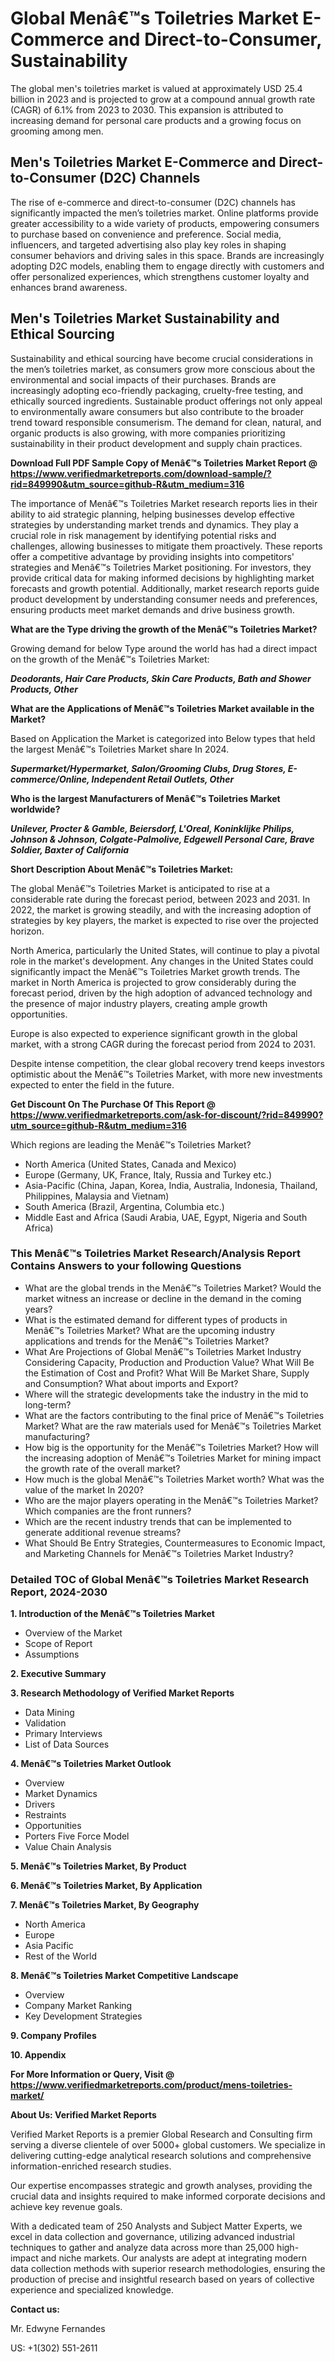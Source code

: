 <h1>Global Menâ€™s Toiletries Market E-Commerce and Direct-to-Consumer, Sustainability</h1><p class=""><p>The global men's toiletries market is valued at approximately USD 25.4 billion in 2023 and is projected to grow at a compound annual growth rate (CAGR) of 6.1% from 2023 to 2030. This expansion is attributed to increasing demand for personal care products and a growing focus on grooming among men.</p><h2>Men's Toiletries Market E-Commerce and Direct-to-Consumer (D2C) Channels</h2><p>The rise of e-commerce and direct-to-consumer (D2C) channels has significantly impacted the men’s toiletries market. Online platforms provide greater accessibility to a wide variety of products, empowering consumers to purchase based on convenience and preference. Social media, influencers, and targeted advertising also play key roles in shaping consumer behaviors and driving sales in this space. Brands are increasingly adopting D2C models, enabling them to engage directly with customers and offer personalized experiences, which strengthens customer loyalty and enhances brand awareness.</p><h2>Men's Toiletries Market Sustainability and Ethical Sourcing</h2><p>Sustainability and ethical sourcing have become crucial considerations in the men’s toiletries market, as consumers grow more conscious about the environmental and social impacts of their purchases. Brands are increasingly adopting eco-friendly packaging, cruelty-free testing, and ethically sourced ingredients. Sustainable product offerings not only appeal to environmentally aware consumers but also contribute to the broader trend toward responsible consumerism. The demand for clean, natural, and organic products is also growing, with more companies prioritizing sustainability in their product development and supply chain practices.</p></p><p class=""><strong>Download Full PDF Sample Copy of Menâ€™s Toiletries Market Report @ <a href="https://www.verifiedmarketreports.com/download-sample/?rid=849990&utm_source=github-R&utm_medium=316" target="_blank">https://www.verifiedmarketreports.com/download-sample/?rid=849990&utm_source=github-R&utm_medium=316</a></strong></p><p>The importance of&nbsp;Menâ€™s Toiletries Market research reports lies in their ability to aid strategic planning, helping businesses develop effective strategies by understanding market trends and dynamics. They play a crucial role in risk management by identifying potential risks and challenges, allowing businesses to mitigate them proactively. These reports offer a competitive advantage by providing insights into competitors' strategies and Menâ€™s Toiletries Market positioning. For investors, they provide critical data for making informed decisions by highlighting market forecasts and growth potential. Additionally, market research reports guide product development by understanding consumer needs and preferences, ensuring products meet market demands and drive business growth.</p><p><strong>What are the&nbsp;Type driving the growth of the Menâ€™s Toiletries Market?</strong></p><p id="" class="">Growing demand for below Type around the world has had a direct impact on the growth of the Menâ€™s Toiletries Market:</p><p class=""><em><strong>Deodorants, Hair Care Products, Skin Care Products, Bath and Shower Products, Other</strong></em></p><p class=""><strong>What are the&nbsp;Applications&nbsp;of Menâ€™s Toiletries Market available in the Market?</strong></p><p id="" class="">Based on Application the Market is categorized into Below types that held the largest Menâ€™s Toiletries Market share In 2024.</p><p class=""><em><strong>Supermarket/Hypermarket, Salon/Grooming Clubs, Drug Stores, E-commerce/Online, Independent Retail Outlets, Other</strong></em></p><p class=""><strong>Who is the largest Manufacturers of Menâ€™s Toiletries Market worldwide?</strong></p><p><em><strong>Unilever, Procter & Gamble, Beiersdorf, L'Oreal, Koninklijke Philips, Johnson & Johnson, Colgate-Palmolive, Edgewell Personal Care, Brave Soldier, Baxter of California</strong></em></p><p id="" class=""><strong>Short Description About Menâ€™s Toiletries Market:</strong></p><p>The global Menâ€™s Toiletries Market is anticipated to rise at a considerable rate during the forecast period, between 2023 and 2031. In 2022, the market is growing steadily, and with the increasing adoption of strategies by key players, the market is expected to rise over the projected horizon.</p><p>North America, particularly the United States, will continue to play a pivotal role in the market's development. Any changes in the United States could significantly impact the Menâ€™s Toiletries Market growth trends. The market in North America is projected to grow considerably during the forecast period, driven by the high adoption of advanced technology and the presence of major industry players, creating ample growth opportunities.</p><p>Europe is also expected to experience significant growth in the global market, with a strong CAGR during the forecast period from 2024 to 2031.</p><p>Despite intense competition, the clear global recovery trend keeps investors optimistic about the Menâ€™s Toiletries Market, with more new investments expected to enter the field in the future.</p><p id="" class=""><strong>Get Discount On The Purchase Of This Report @ <a href="https://www.verifiedmarketreports.com/ask-for-discount/?rid=849990?utm_source=github-R&utm_medium=316" target="_blank">https://www.verifiedmarketreports.com/ask-for-discount/?rid=849990?utm_source=github-R&utm_medium=316</a></strong></p><p class="">Which regions are leading the Menâ€™s Toiletries Market?</p><ul><li>North America (United States, Canada and Mexico)</li><li>Europe (Germany, UK, France, Italy, Russia and Turkey etc.)</li><li>Asia-Pacific (China, Japan, Korea, India, Australia, Indonesia, Thailand, Philippines, Malaysia and Vietnam)</li><li>South America (Brazil, Argentina, Columbia etc.)</li><li>Middle East and Africa (Saudi Arabia, UAE, Egypt, Nigeria and South Africa)</li></ul><h3 id="" class="">This Menâ€™s Toiletries Market Research/Analysis Report Contains Answers to your following Questions</h3><ul><li>What are the global trends in the Menâ€™s Toiletries Market? Would the market witness an increase or decline in the demand in the coming years?</li><li>What is the estimated demand for different types of products in Menâ€™s Toiletries Market? What are the upcoming industry applications and trends for the Menâ€™s Toiletries Market?</li><li>What Are Projections of Global Menâ€™s Toiletries Market Industry Considering Capacity, Production and Production Value? What Will Be the Estimation of Cost and Profit? What Will Be Market Share, Supply and Consumption? What about imports and Export?</li><li>Where will the strategic developments take the industry in the mid to long-term?</li><li>What are the factors contributing to the final price of Menâ€™s Toiletries Market? What are the raw materials used for Menâ€™s Toiletries Market manufacturing?</li><li>How big is the opportunity for the Menâ€™s Toiletries Market? How will the increasing adoption of Menâ€™s Toiletries Market for mining impact the growth rate of the overall market?</li><li>How much is the global Menâ€™s Toiletries Market worth? What was the value of the market In 2020?</li><li>Who are the major players operating in the Menâ€™s Toiletries Market? Which companies are the front runners?</li><li>Which are the recent industry trends that can be implemented to generate additional revenue streams?</li><li>What Should Be Entry Strategies, Countermeasures to Economic Impact, and Marketing Channels for Menâ€™s Toiletries Market Industry?</li></ul><h3 id="" class="">Detailed TOC of Global Menâ€™s Toiletries Market Research Report, 2024-2030</h3><p id="" class=""><strong>1. Introduction of the Menâ€™s Toiletries Market</strong></p><ul><li>Overview of the Market</li><li>Scope of Report</li><li>Assumptions</li></ul><p id="" class=""><strong>2. Executive Summary</strong></p><p id="" class=""><strong>3. Research Methodology of Verified Market Reports</strong></p><ul><li>Data Mining</li><li>Validation</li><li>Primary Interviews</li><li>List of Data Sources</li></ul><p id="" class=""><strong>4. Menâ€™s Toiletries Market Outlook</strong></p><ul><li>Overview</li><li>Market Dynamics</li><li>Drivers</li><li>Restraints</li><li>Opportunities</li><li>Porters Five Force Model</li><li>Value Chain Analysis</li></ul><p id="" class=""><strong>5. Menâ€™s Toiletries Market, By Product</strong></p><p id="" class=""><strong>6. Menâ€™s Toiletries Market, By Application</strong></p><p id="" class=""><strong>7. Menâ€™s Toiletries Market, By Geography</strong></p><ul><li>North America</li><li>Europe</li><li>Asia Pacific</li><li>Rest of the World</li></ul><p id="" class=""><strong>8. Menâ€™s Toiletries Market Competitive Landscape</strong></p><ul><li>Overview</li><li>Company Market Ranking</li><li>Key Development Strategies</li></ul><p id="" class=""><strong>9. Company Profiles</strong></p><p id="" class=""><strong>10. Appendix</strong></p><p id="" class=""><strong>For More Information or Query, Visit @ <a href="https://www.verifiedmarketreports.com/product/mens-toiletries-market/" target="_blank">https://www.verifiedmarketreports.com/product/mens-toiletries-market/</a></strong></p><p id="" class=""><strong>About Us: Verified Market Reports</strong></p><p id="" class="">Verified Market Reports is a premier Global Research and Consulting firm serving a diverse clientele of over 5000+ global customers. We specialize in delivering cutting-edge analytical research solutions and comprehensive information-enriched research studies.</p><p id="" class="">Our expertise encompasses strategic and growth analyses, providing the crucial data and insights required to make informed corporate decisions and achieve key revenue goals.</p><p id="" class="">With a dedicated team of 250 Analysts and Subject Matter Experts, we excel in data collection and governance, utilizing advanced industrial techniques to gather and analyze data across more than 25,000 high-impact and niche markets. Our analysts are adept at integrating modern data collection methods with superior research methodologies, ensuring the production of precise and insightful research based on years of collective experience and specialized knowledge.</p><p id="" class=""><strong>Contact us:</strong></p><p id="" class="">Mr. Edwyne Fernandes</p><p id="" class="">US: +1(302) 551-2611</p>